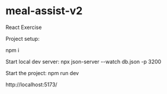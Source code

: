 # meal-assist-v2

React Exercise

Project setup:

npm i

Start local dev server: npx json-server --watch db.json -p 3200

Start the project: npm run dev

http://localhost:5173/
